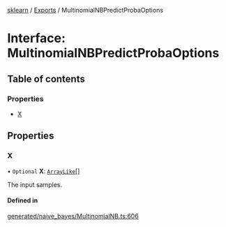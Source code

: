 [sklearn](../readme.md) / [Exports](../modules.md) / MultinomialNBPredictProbaOptions

# Interface: MultinomialNBPredictProbaOptions

## Table of contents

### Properties

- [X](MultinomialNBPredictProbaOptions.md#x)

## Properties

### X

• `Optional` **X**: [`ArrayLike`](../modules.md#arraylike)[]

The input samples.

#### Defined in

[generated/naive_bayes/MultinomialNB.ts:606](https://github.com/transitive-bullshit/scikit-learn-ts/blob/367336a/packages/sklearn/src/generated/naive_bayes/MultinomialNB.ts#L606)
